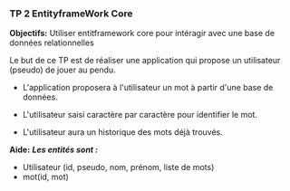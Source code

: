 ### TP 2 EntityframeWork Core
**Objectifs:** Utiliser entitframework core pour intéragir avec une base de données relationnelles

Le but de ce TP est de réaliser une application qui propose un utilisateur (pseudo) de jouer au pendu.

- L'application proposera à l'utilisateur un mot à partir d'une base de données.

- L'utilisateur saisi caractère par caractère pour identifier le mot.

- L'utilisateur aura un historique des mots déjà trouvés.

**Aide:** 
***Les entités sont :***
- Utilisateur (id, pseudo, nom, prénom, liste de mots)
- mot(id, mot)